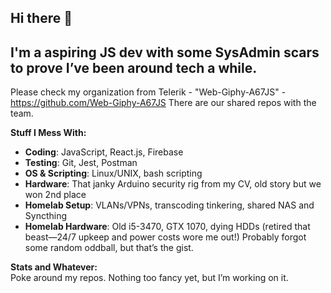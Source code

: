 ## Hi there 👋

## I'm a aspiring JS dev with some SysAdmin scars to prove I’ve been around tech a while.

Please check my organization from Telerik - "Web-Giphy-A67JS" - https://github.com/Web-Giphy-A67JS 
There are our shared repos with the team.

**Stuff I Mess With:**  
- **Coding**: JavaScript, React.js, Firebase  
- **Testing**: Git, Jest, Postman  
- **OS & Scripting**: Linux/UNIX, bash scripting  
- **Hardware**: That janky Arduino security rig from my CV, old story but we won 2nd place  
- **Homelab Setup**: VLANs/VPNs, transcoding tinkering, shared NAS and Syncthing  
- **Homelab Hardware**: Old i5-3470, GTX 1070, dying HDDs (retired that beast—24/7 upkeep and power costs wore me out!)
Probably forgot some random oddball, but that’s the gist.


**Stats and Whatever:**  
Poke around my repos. Nothing too fancy yet, but I’m working on it.
